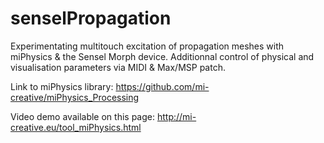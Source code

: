 # senselPropagation
Experimentating multitouch excitation of propagation meshes with miPhysics &amp; the Sensel Morph device. Additionnal control of physical and visualisation parameters via MIDI &amp; Max/MSP patch.

Link to miPhysics library: https://github.com/mi-creative/miPhysics_Processing

Video demo available on this page: http://mi-creative.eu/tool_miPhysics.html
